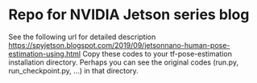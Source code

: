 # Repo for NVIDIA Jetson series blog
See the following url for detailed description</br>
https://spyjetson.blogspot.com/2019/09/jetsonnano-human-pose-estimation-using.html
Copy these codes to your  tf-pose-estimation installation directory. Perhaps you can see the original codes (run.py, run_checkpoint.py, ...) in that directory.
